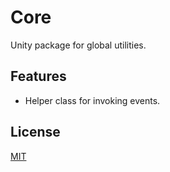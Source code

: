 # Core

Unity package for global utilities.

## Features
* Helper class for invoking events.

## License
[MIT](https://choosealicense.com/licenses/mit)
